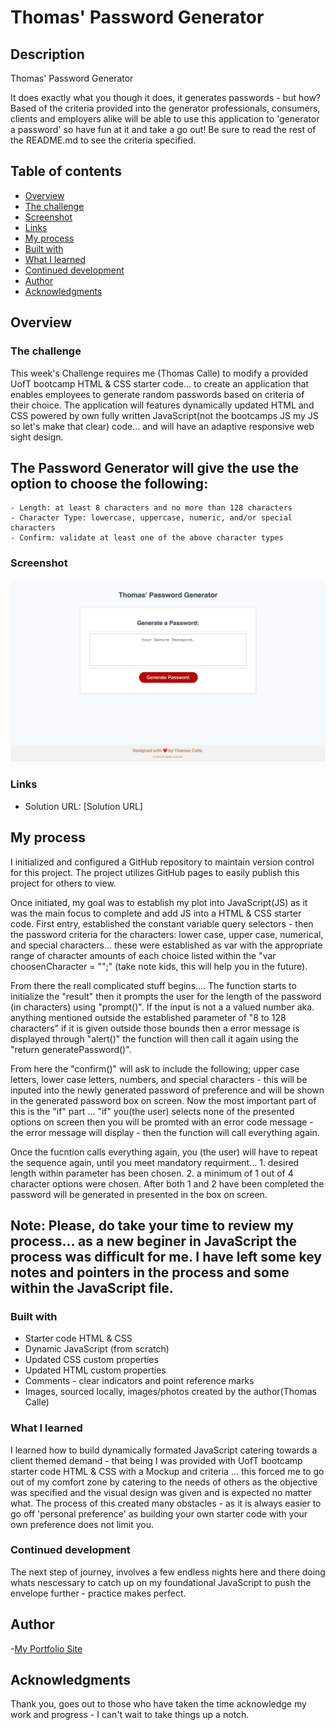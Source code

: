 # Thomas' Password Generator

## Description

Thomas' Password Generator

It does exactly what you though it does, it generates passwords - but how? Based of the criteria provided into the generator professionals, consumers, clients and employers alike will be able to use this application to 'generator a password' so have fun at it and take a go out! Be sure to read the rest of the README.md to see the criteria specified.

## Table of contents

- [Overview](#overview)
- [The challenge](#the-challenge)
- [Screenshot](#screenshot)
- [Links](#links)
- [My process](#my-process)
- [Built with](#built-with)
- [What I learned](#what-i-learned)
- [Continued development](#continued-development)
- [Author](#author)
- [Acknowledgments](#acknowledgments)


## Overview

### The challenge

This week's Challenge requires me (Thomas Calle) to modify a provided UofT bootcamp HTML & CSS starter code... to create an application that enables employees to generate random passwords based on criteria of their choice. The application will features dynamically updated HTML and CSS powered by own fully written JavaScript(not the bootcamps JS my JS so let's make that clear) code... and will have an adaptive responsive web sight design.

## The Password Generator will give the use the option to choose the following:
```
- Length: at least 8 characters and no more than 128 characters
- Character Type: lowercase, uppercase, numeric, and/or special characters
- Confirm: validate at least one of the above character types
```

### Screenshot

![](./Assets/Image/PasswordGeneratorPhoto.png)

### Links

- Solution URL: [Solution URL]


## My process

I initialized and configured a GitHub repository to maintain version control for this project. The project utilizes GitHub pages to easily publish this project for others to view. 

Once initiated, my goal was to establish my plot into JavaScript(JS) as it was the main focus to complete and add JS into a HTML & CSS starter code. First entry, established the constant variable query selectors - then the password criteria for the characters: lower case, upper case, numerical, and special characters... these were established as var with the appropriate range of character amounts of each choice listed within the "var choosenCharacter = "";" (take note kids, this will help you in the future).

From there the reall complicated stuff begins.... The function starts to initialize the "result" then it prompts the user for the length of the password (in characters) using "prompt()". If the input is not a a valued number aka. anything mentioned outside the established parameter of "8 to 128 characters" if it is given outside those bounds then a error message is displayed through "alert()" the function will then call it again using the "return generatePassword()". 

From here the "confirm()" will ask to include the following; upper case letters, lower case letters, numbers, and special characters - this will be inputed into the newly generated password of preference and will be shown in the generated password box on screen. Now the most important part of this is the "if" part ... "if" you(the user) selects none of the presented options on screen then you will be promted with an error code message - the error message will display - then the function will call everything again.

Once the fucntion calls everything again, you (the user) will have to repeat the sequence again, until you meet mandatory requirment... 1. desired length within parameter has been chosen. 2. a minimum of 1 out of 4 character options were chosen. After both 1 and 2 have been completed the password will be generated in presented in the box on screen.
  
Note: Please, do take your time to review my process... as a new beginer in JavaScript the process was difficult for me. I have left some key notes and pointers in the process and some within the JavaScript file.
----

### Built with

- Starter code HTML & CSS
- Dynamic JavaScript (from scratch)
- Updated CSS custom properties
- Updated HTML custom properties
- Comments - clear indicators and point reference marks
- Images, sourced locally, images/photos created by the author(Thomas Calle)

### What I learned

I learned how to build dynamically formated JavaScript catering towards a client themed demand - that being I was provided with UofT bootcamp starter code HTML & CSS with a Mockup and criteria ... this forced me to go out of my comfort zone by catering to the needs of others as the objective was specified and the visual design was given and is expected no matter what. The process of this created many obstacles - as it is always easier to go off 'personal preference' as building your own starter code with your own preference does not limit you. 

### Continued development

The next step of journey, involves a few endless nights here and there doing whats nescessary to catch up on my foundational JavaScript to push the envelope further - practice makes perfect.


## Author

-[My Portfolio Site](https://github.com/ThomasCalle)


## Acknowledgments
Thank you, goes out to those who have taken the time acknowledge my work and progress - I can't wait to take things up a notch. 